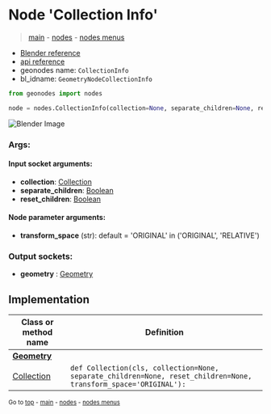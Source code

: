 # Node 'Collection Info'

> [main](../structure.md) - [nodes](nodes.md) - [nodes menus](nodes_menus.md)

- [Blender reference](https://docs.blender.org/manual/en/latest/modeling/geometry_nodes/input/collection_info.html)
- [api reference](https://docs.blender.org/api/current/bpy.types.GeometryNodeCollectionInfo.html)
- geonodes name: `CollectionInfo`
- bl_idname: `GeometryNodeCollectionInfo`

```python
from geonodes import nodes

node = nodes.CollectionInfo(collection=None, separate_children=None, reset_children=None, transform_space='ORIGINAL')
```

![Blender Image](https://docs.blender.org/manual/en/latest/_images/node-types_GeometryNodeCollectionInfo.webp)

### Args:

#### Input socket arguments:

- **collection**: [Collection](Collection.md)
- **separate_children**: [Boolean](Boolean.md)
- **reset_children**: [Boolean](Boolean.md)

#### Node parameter arguments:

- **transform_space** (str): default = 'ORIGINAL' in ('ORIGINAL', 'RELATIVE')

### Output sockets:

- **geometry** : [Geometry](Geometry.md)

## Implementation

| Class or method name | Definition |
|----------------------|------------|
| **[Geometry](Geometry.md)** |
| [Collection](Geometry.md#Collection-classmethod) | `def Collection(cls, collection=None, separate_children=None, reset_children=None, transform_space='ORIGINAL'):` |
<sub>Go to [top](#node-Collection-Info) - [main](../structure.md) - [nodes](nodes.md) - [nodes menus](nodes_menus.md)</sub>

